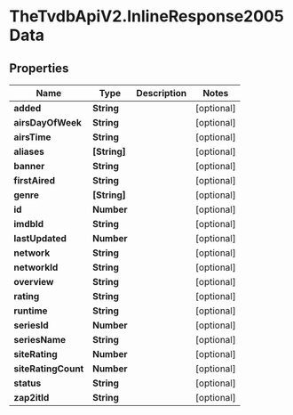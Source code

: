 # TheTvdbApiV2.InlineResponse2005Data

## Properties
Name | Type | Description | Notes
------------ | ------------- | ------------- | -------------
**added** | **String** |  | [optional] 
**airsDayOfWeek** | **String** |  | [optional] 
**airsTime** | **String** |  | [optional] 
**aliases** | **[String]** |  | [optional] 
**banner** | **String** |  | [optional] 
**firstAired** | **String** |  | [optional] 
**genre** | **[String]** |  | [optional] 
**id** | **Number** |  | [optional] 
**imdbId** | **String** |  | [optional] 
**lastUpdated** | **Number** |  | [optional] 
**network** | **String** |  | [optional] 
**networkId** | **String** |  | [optional] 
**overview** | **String** |  | [optional] 
**rating** | **String** |  | [optional] 
**runtime** | **String** |  | [optional] 
**seriesId** | **Number** |  | [optional] 
**seriesName** | **String** |  | [optional] 
**siteRating** | **Number** |  | [optional] 
**siteRatingCount** | **Number** |  | [optional] 
**status** | **String** |  | [optional] 
**zap2itId** | **String** |  | [optional] 


